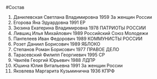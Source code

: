 #Состав
1. Данилевская Светлана Владимировна 1959 За женщин России
2. Егорова Яна Эдуардовна 1991 ЕР
3. Зюзина Екатерина Владимировна 1978 ПАТРИОТЫ РОССИИ
4. Лившиц Илья Михайлович 1989 Российский Союз Молодежи
5. Пантелеев Иван Федорович 1989 КОММУНИСТЫ РОССИИ
6. Розет Даниил Борисович 1989 ЯБЛОКО
7. Степанов Роман Борисович 1977 ПРАВОЕ ДЕЛО
8. Тарасевский Филипп Георгиевич 1995 СР
9. Чвилёв Георгий Юрьевич 1988 ЛДПР
10. Юшина Юлия Витальевна 1991 За женщин России
11. Яковлева Маргарита Кузьминична 1936 КПРФ
